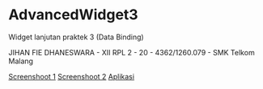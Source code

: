 # AdvancedWidget3
Widget lanjutan praktek 3 (Data Binding)

JIHAN FIE DHANESWARA - XII RPL 2 - 20 - 4362/1260.079 - SMK Telkom Malang

[Screenshoot 1](https://github.com/jihanfied/AdvancedWidget3/blob/master/XIIRPL2%2320%23WidgetLanjutan%23Praktek3(1).png)
[Screenshoot 2](https://github.com/jihanfied/AdvancedWidget3/blob/master/XIIRPL2%2320%23WidgetLanjutan%23Praktek3(2).png)
[Aplikasi](https://github.com/jihanfied/AdvancedWidget3/blob/master/AdvancedWidget3.apk)
